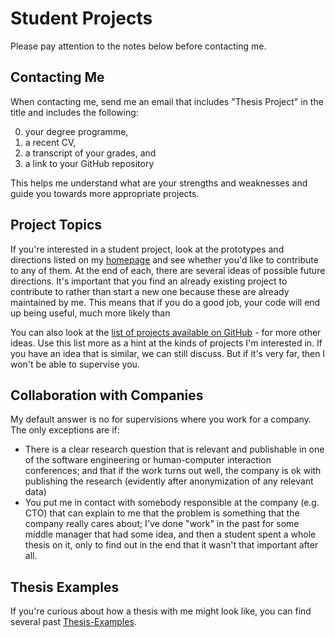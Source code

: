 
# Student Projects

Please pay attention to the notes below before contacting me. 

## Contacting Me 

 When contacting me, send me an email that includes "Thesis Project" in the title and includes the following: 
 
 0) your degree programme, 
 1) a recent CV, 
 2) a transcript of your grades, and 
 3) a link to your GitHub repository

This helps me understand what are your strengths and weaknesses and guide you towards more appropriate projects. 

## Project Topics

If you're interested in a student project, look at the prototypes and directions listed on my [homepage](../README.md) and see whether you'd like to contribute to any of them. At the end of each, there are several ideas of possible future directions. It's important that you find an already existing project to contribute to rather than start a new one because these are already maintained by me. This means that if you do a good job, your code will end up being useful, much more likely than 

You can also look at the [list of projects available on GitHub](https://github.com/mircealungu/student-projects/) - for more other ideas. Use this list more as a hint at the kinds of projects I'm interested in. If you have an idea that is similar, we can still discuss. But if it's very far, then I won't be able to supervise you. 
## Collaboration with Companies

My default answer is no for supervisions where you work for a company. The only exceptions are if:

- There is a clear research question that is relevant and publishable in one of the software engineering or human-computer interaction conferences; and that if the work turns out well, the company is ok with publishing the research (evidently after anonymization of any relevant data)
- You put me in contact with somebody responsible at the company (e.g. CTO) that can explain to me that the problem is something that the company really cares about; I've done "work" in the past for some middle manager that had some idea, and then a student spent a whole thesis on it, only to find out in the end that it wasn't that important after all. 

## Thesis Examples

 If you're curious about how a thesis with me might look like, you can find several past [Thesis-Examples](notes/Thesis-Examples.md). 